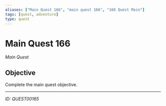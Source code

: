 ```yaml
---
aliases: ["Main Quest 166", "main quest 166", "166 Quest Main"]
tags: [quest, adventure]
type: quest
---
```


# Main Quest 166

*Main Quest*

## Objective
Complete the main quest objective.

---
*ID: QUEST00165*
